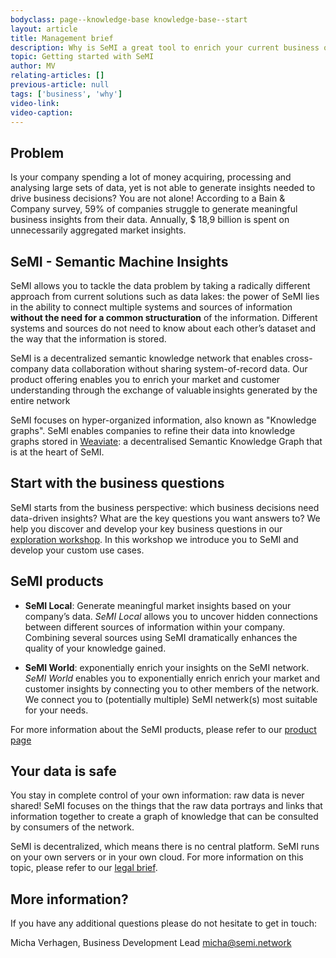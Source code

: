 ```yaml
---
bodyclass: page--knowledge-base knowledge-base--start
layout: article
title: Management brief
description: Why is SeMI a great tool to enrich your current business offerings? In this primer you will learn why SeMI is so valuable for your business.
topic: Getting started with SeMI
author: MV
relating-articles: []
previous-article: null
tags: ['business', 'why']
video-link: 
video-caption: 
---
```


## Problem
Is your company spending a lot of money acquiring, processing and analysing large sets of data, yet is not able to generate insights needed to drive business decisions? You are not alone! According to a Bain & Company survey, 59% of companies struggle to generate meaningful business insights from their data. Annually, $ 18,9 billion is spent on unnecessarily aggregated market insights. 

## SeMI - Semantic Machine Insights

SeMI allows you to tackle the data problem by taking a radically different approach from current solutions such as data lakes: the power of SeMI lies in the ability to connect multiple systems and sources of information **without the need for a common structuration** of the information. Different systems and sources do not need to know about each other’s dataset and the way that the information is stored. 

SeMI is a decentralized semantic knowledge network that enables cross-company data collaboration without sharing system-of-record data. Our product offering enables you to enrich your market and customer understanding through the exchange of valuable insights generated by the entire network

SeMI focuses on hyper-organized information, also known as "Knowledge graphs". SeMI enables companies to refine their data into knowledge graphs stored in [Weaviate](http://dev.semi.network/knowledge-base/INSERT_LINK.html): a decentralised Semantic Knowledge Graph that is at the heart of SeMI. 

## Start with the business questions

SeMI starts from the business perspective: which business decisions need data-driven insights? What are the key questions you want answers to? We help you discover and develop your key business questions in our [exploration workshop](http://dev.semi.network/knowledge-base/INSERT_LINK.html). In this workshop we introduce you to SeMI and develop your custom use cases.

## SeMI products

- **SeMI Local**: Generate meaningful market insights based on your company’s data. 
*SeMI Local* allows you to uncover hidden connections between different sources of information within your company. Combining several sources using SeMI dramatically enhances the quality of your knowledge gained. 

- **SeMI World**: exponentially enrich your insights on the SeMI network. *SeMI World* enables you to exponentially enrich enrich your market and customer insights by connecting you to other members of the network. We connect you to (potentially multiple) SeMI netwerk(s) most suitable for your needs. 

For more information about the SeMI products, please refer to our 
[product page](http://dev.semi.network/knowledge-base/INSERT_LINK.html)

## Your data is safe

You stay in complete control of your own information: raw data is never shared! SeMI focuses on the things that the raw data portrays and links that information together to create a graph of knowledge that can be consulted by consumers of the network.

SeMI is decentralized, which means there is no central platform. SeMI runs on your own servers or in your own cloud. For more information on this topic, please refer to our [legal brief](http://dev.semi.network/knowledge-base/INSERT_LINK.html).



## More information?
If you have any additional questions please do not hesitate to get in touch:

Micha Verhagen, Business Development Lead
[micha@semi.network](mailto:micha@semi.network)
